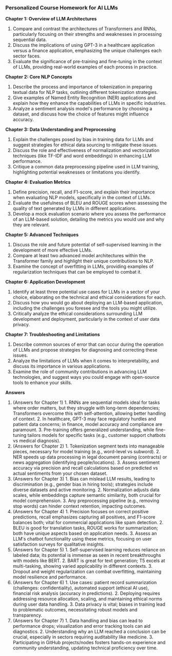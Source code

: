 ### Personalized Course Homework for AI LLMs

**Chapter 1: Overview of LLM Architectures**  
1. Compare and contrast the architectures of Transformers and RNNs, particularly focusing on their strengths and weaknesses in processing sequential data.  
2. Discuss the implications of using GPT-3 in a healthcare application versus a finance application, emphasizing the unique challenges each sector faces.  
3. Evaluate the significance of pre-training and fine-tuning in the context of LLMs, providing real-world examples of each process in practice.  

**Chapter 2: Core NLP Concepts**  
1. Describe the process and importance of tokenization in preparing textual data for NLP tasks, outlining different tokenization strategies.  
2. Give examples of Named Entity Recognition (NER) applications and explain how they enhance the capabilities of LLMs in specific industries.  
3. Analyze a sentiment analysis model's performance by choosing a dataset, and discuss how the choice of features might influence accuracy.

**Chapter 3: Data Understanding and Preprocessing**  
1. Explain the challenges posed by bias in training data for LLMs and suggest strategies for ethical data sourcing to mitigate these issues.  
2. Discuss the role and effectiveness of normalization and vectorization techniques (like TF-IDF and word embeddings) in enhancing LLM performance.  
3. Critique a common data preprocessing pipeline used in LLM training, highlighting potential weaknesses or limitations you identify.  

**Chapter 4: Evaluation Metrics**  
1. Define precision, recall, and F1-score, and explain their importance when evaluating NLP models, specifically in the context of LLMs.  
2. Evaluate the usefulness of BLEU and ROUGE scores when assessing the quality of text generated by LLMs in different applications.  
3. Develop a mock evaluation scenario where you assess the performance of an LLM-based solution, detailing the metrics you would use and why they are relevant.  

**Chapter 5: Advanced Techniques**  
1. Discuss the role and future potential of self-supervised learning in the development of more effective LLMs.  
2. Compare at least two advanced model architectures within the Transformer family and highlight their unique contributions to NLP.  
3. Examine the concept of overfitting in LLMs, providing examples of regularization techniques that can be employed to combat it.

**Chapter 6: Application Development**  
1. Identify at least three potential use cases for LLMs in a sector of your choice, elaborating on the technical and ethical considerations for each.  
2. Discuss how you would go about deploying an LLM-based application, including the challenges you foresee and the tools you might utilize.  
3. Critically analyze the ethical considerations surrounding LLM development and deployment, particularly in the context of user data privacy.

**Chapter 7: Troubleshooting and Limitations**  
1. Describe common sources of error that can occur during the operation of LLMs and propose strategies for diagnosing and correcting these issues.  
2. Analyze the limitations of LLMs when it comes to interpretability, and discuss its importance in various applications.  
3. Examine the role of community contributions in advancing LLM technologies, and suggest ways you could engage with open-source tools to enhance your skills.

**Answers**  
1. (Answers for Chapter 1) 1. RNNs are sequential models ideal for tasks where order matters, but they struggle with long-term dependencies; Transformers overcome this with self-attention, allowing better handling of context. 2. In healthcare, GPT-3 may face regulatory hurdles and patient data concerns; in finance, model accuracy and compliance are paramount. 3. Pre-training offers generalized understanding, while fine-tuning tailors models for specific tasks (e.g., customer support chatbots vs medical diagnosis).  
2. (Answers for Chapter 2) 1. Tokenization segment texts into manageable pieces, necessary for model training (e.g., word-level vs subword). 2. NER speeds up data processing in legal document parsing (contracts) or news aggregation (identifying people/locations). 3. Assess sentiment accuracy via precision and recall calculations based on predicted vs actual sentiments from your chosen dataset.  
3. (Answers for Chapter 3) 1. Bias can mislead LLM results, leading to discrimination (e.g., gender bias in hiring tools); strategies include diverse datasets and active monitoring. 2. Normalization adjusts data scales, while embeddings capture semantic similarity, both crucial for model comprehension. 3. Any preprocessing pipeline (e.g., removing stop words) can hinder context retention, impacting outcomes.  
4. (Answers for Chapter 4) 1. Precision focuses on correct positive predictions, recall emphasizes capturing all positives, and F1-score balances both; vital for commercial applications like spam detection. 2. BLEU is good for translation tasks, ROUGE works for summarization; both have unique aspects based on application needs. 3. Assess an LLM's chatbot functionality using these metrics, focusing on user satisfaction surveys for qualitative insights.  
5. (Answers for Chapter 5) 1. Self-supervised learning reduces reliance on labeled data; its potential is immense as seen in recent breakthroughs with models like BERT. 2. BART is great for text generation; T5 excels at multi-tasking, showing varied applicability in different contexts. 3. Dropout and weight regularization can combat overfitting, maintaining model resilience and performance.  
6. (Answers for Chapter 6) 1. Use cases: patient record summarization (challenges: confidentiality), automated support (ethical AI use), financial risk analysis (accuracy in predictions). 2. Deploying requires addressing resource allocation, scaling, and maintaining ethical norms during user data handling. 3. Data privacy is vital; biases in training lead to problematic outcomes, necessitating robust models and transparency.  
7. (Answers for Chapter 7) 1. Data handling and bias can lead to performance drops; visualization and error tracking tools can aid diagnostics. 2. Understanding why an LLM reached a conclusion can be crucial, especially in sectors requiring auditability like medicine. 3. Participating in GitHub projects/nodes fosters hands-on experience and community understanding, updating technical proficiency over time.